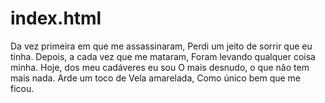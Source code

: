 # index.html
<html>
<head>
  <title>Nycolly Do Nascimento Mendes</title>
  </head>
<body>
<p1>Da vez primeira em que me assassinaram,
Perdi um jeito de sorrir que eu tinha.
Depois, a cada vez que me mataram,
  Foram levando qualquer coisa minha.</p1>
<p2>Hoje, dos meu cadáveres eu sou
O mais desnudo, o que não tem mais nada.
Arde um toco de Vela amarelada,
  Como único bem que me ficou.</p2> 
  </body>
   
  
  
  
